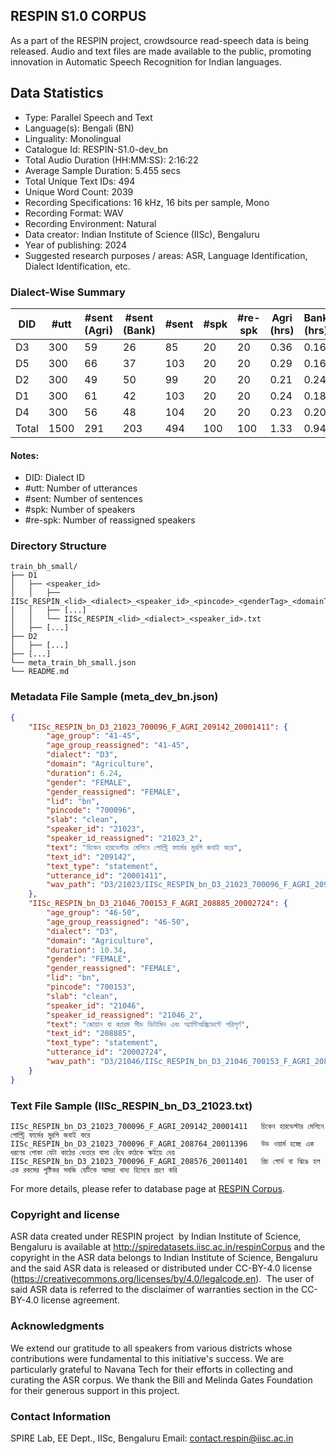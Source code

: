 ## RESPIN S1.0 CORPUS ##

As a part of the RESPIN project, crowdsource read-speech data is being released. Audio and text files
are made available to the public, promoting innovation in Automatic Speech Recognition for Indian languages.

## Data Statistics ##

- Type: Parallel Speech and Text
- Language(s): Bengali (BN)
- Linguality: Monolingual
- Catalogue Id: RESPIN-S1.0-dev_bn
- Total Audio Duration (HH:MM:SS): 2:16:22
- Average Sample Duration: 5.455 secs
- Total Unique Text IDs: 494
- Unique Word Count: 2039
- Recording Specifications: 16 kHz, 16 bits per sample, Mono
- Recording Format: WAV
- Recording Environment: Natural
- Data creator: Indian Institute of Science (IISc), Bengaluru
- Year of publishing: 2024
- Suggested research purposes / areas: ASR, Language Identification, Dialect Identification, etc.

### Dialect-Wise Summary ###
| DID   | #utt | #sent (Agri) | #sent (Bank) | #sent | #spk | #re-spk | Agri (hrs) | Bank (hrs) | Total (hrs) |
|-------|------|--------------|--------------|-------|------|---------|------------|------------|-------------|
| D3 | 300 | 59 | 26 | 85 | 20 | 20 | 0.36 | 0.16 | 0.52 |
| D5 | 300 | 66 | 37 | 103 | 20 | 20 | 0.29 | 0.16 | 0.45 |
| D2 | 300 | 49 | 50 | 99 | 20 | 20 | 0.21 | 0.24 | 0.45 |
| D1 | 300 | 61 | 42 | 103 | 20 | 20 | 0.24 | 0.18 | 0.42 |
| D4 | 300 | 56 | 48 | 104 | 20 | 20 | 0.23 | 0.20 | 0.43 |
| Total | 1500 | 291 | 203 | 494 | 100 | 100 | 1.33 | 0.94 | 2.27 |



#### Notes:
- DID: Dialect ID
- #utt: Number of utterances
- #sent: Number of sentences
- #spk: Number of speakers
- #re-spk: Number of reassigned speakers

### Directory Structure ###
```
train_bh_small/
├── D1
│   ├── <speaker_id>
│   │   ├── IISc_RESPIN_<lid>_<dialect>_<speaker_id>_<pincode>_<genderTag>_<domainTag>_<text_id>_<uttid>.wav
│   │   ├── [...]
│   │   └── IISc_RESPIN_<lid>_<dialect>_<speaker_id>.txt
│   ├── [...]
├── D2
│   ├── [...]
├── [...]
└── meta_train_bh_small.json
└── README.md
```

### Metadata File Sample (meta_dev_bn.json) ###

```json
{
    "IISc_RESPIN_bn_D3_21023_700096_F_AGRI_209142_20001411": {
        "age_group": "41-45",
        "age_group_reassigned": "41-45",
        "dialect": "D3",
        "domain": "Agriculture",
        "duration": 6.24,
        "gender": "FEMALE",
        "gender_reassigned": "FEMALE",
        "lid": "bn",
        "pincode": "700096",
        "slab": "clean",
        "speaker_id": "21023",
        "speaker_id_reassigned": "21023_2",
        "text": "চিকেন হারভেস্টার মেশিনে পোল্ট্রি ফার্মের মুরগি জবাই করে",
        "text_id": "209142",
        "text_type": "statement",
        "utterance_id": "20001411",
        "wav_path": "D3/21023/IISc_RESPIN_bn_D3_21023_700096_F_AGRI_209142_20001411.wav"
    },
    "IISc_RESPIN_bn_D3_21046_700153_F_AGRI_208885_20002724": {
        "age_group": "46-50",
        "age_group_reassigned": "46-50",
        "dialect": "D3",
        "domain": "Agriculture",
        "duration": 10.34,
        "gender": "FEMALE",
        "gender_reassigned": "FEMALE",
        "lid": "bn",
        "pincode": "700153",
        "slab": "clean",
        "speaker_id": "21046",
        "speaker_id_reassigned": "21046_2",
        "text": "জোয়ান বা ক্যারম সীড ভিটামিন এবং অ্যান্টিঅক্সিডেন্টে পরিপূর্ণ",
        "text_id": "208885",
        "text_type": "statement",
        "utterance_id": "20002724",
        "wav_path": "D3/21046/IISc_RESPIN_bn_D3_21046_700153_F_AGRI_208885_20002724.wav"
    }
}
```

### Text File Sample (IISc_RESPIN_bn_D3_21023.txt) ###
```
IISc_RESPIN_bn_D3_21023_700096_F_AGRI_209142_20001411	চিকেন হারভেস্টার মেশিনে পোল্ট্রি ফার্মের মুরগি জবাই করে
IISc_RESPIN_bn_D3_21023_700096_F_AGRI_208764_20011396	উড ওয়ার্ম হচ্ছে এক ধরণের পোকা যেটা কাঠের ভেতরে বাসা বেঁধে কাঠকে ক্ষইয়ে দেয়
IISc_RESPIN_bn_D3_21023_700096_F_AGRI_208576_20011401	রিচ গোর্ড বা ঝিঙে হল এক রকমের পুষ্টিকর সবজি যেটিকে আমরা খাদ্য হিসেবে গ্রহণ করি
```

For more details, please refer to database page at [RESPIN Corpus](http://spiredatasets.iisc.ac.in/respinCorpus).

### Copyright and license ###

ASR data created under RESPIN project  by Indian Institute of Science, Bengaluru is available
at http://spiredatasets.iisc.ac.in/respinCorpus and the copyright in the ASR data belongs to
Indian Institute of Science, Bengaluru and the said ASR data is released or distributed under
CC-BY-4.0 license (https://creativecommons.org/licenses/by/4.0/legalcode.en).  The user of
said ASR data is referred to the disclaimer of warranties section in the CC-BY-4.0 license
agreement.


### Acknowledgments ###

We extend our gratitude to all speakers from various districts whose contributions were fundamental to this initiative's success.
We are particularly grateful to Navana Tech for their efforts in collecting and curating the ASR corpus.
We thank the Bill and Melinda Gates Foundation for their generous support in this project.

### Contact Information ###

SPIRE Lab, EE Dept., IISc, Bengaluru
Email: contact.respin@iisc.ac.in